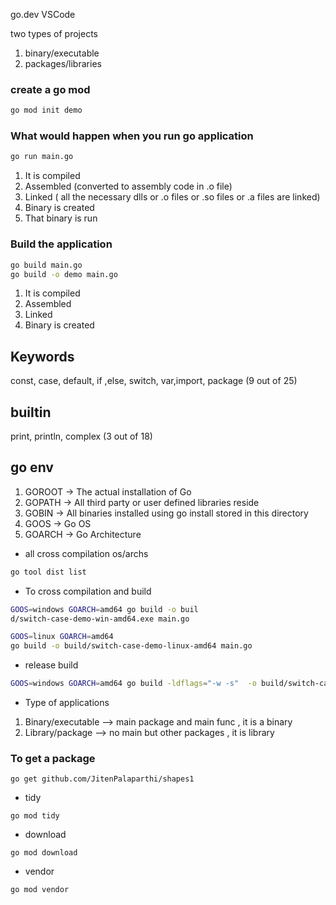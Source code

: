 go.dev
VSCode

two types of projects

1. binary/executable
2. packages/libraries 

### create a go mod

```bash
go mod init demo
```

### What would happen when you run go application

```bash
go run main.go
```

1. It is compiled
2. Assembled (converted to assembly code in .o file)
3. Linked ( all the necessary dlls or .o files or .so files or .a files are linked)
4. Binary is created
5. That binary is run

### Build the application

```bash
go build main.go
go build -o demo main.go
```

1. It is compiled
2. Assembled
3. Linked
4. Binary is created

## Keywords 

const, case, default, if ,else, switch, var,import, package (9 out of 25)

## builtin

print, println, complex (3 out of  18)


## go env 

1. GOROOT  -> The actual installation of Go
2. GOPATH  -> All third party or user defined libraries reside
3. GOBIN   -> All binaries installed using go install stored in this directory 
4. GOOS    -> Go OS 
5. GOARCH  -> Go Architecture

- all cross compilation os/archs

```bash
go tool dist list
```

- To cross compilation and build 

```bash
GOOS=windows GOARCH=amd64 go build -o buil
d/switch-case-demo-win-amd64.exe main.go

GOOS=linux GOARCH=amd64 
go build -o build/switch-case-demo-linux-amd64 main.go
```

- release build 

```bash
GOOS=windows GOARCH=amd64 go build -ldflags="-w -s"  -o build/switch-case-demo-release-win-amd64.exe main.go
```

- Type of applications

1. Binary/executable --> main package and main func , it is a binary
2. Library/package   --> no main but other packages , it is library
 
### To get a package 

```
go get github.com/JitenPalaparthi/shapes1
```

- tidy

```
go mod tidy
```

- download

```
go mod download
```

- vendor 

```
go mod vendor
```